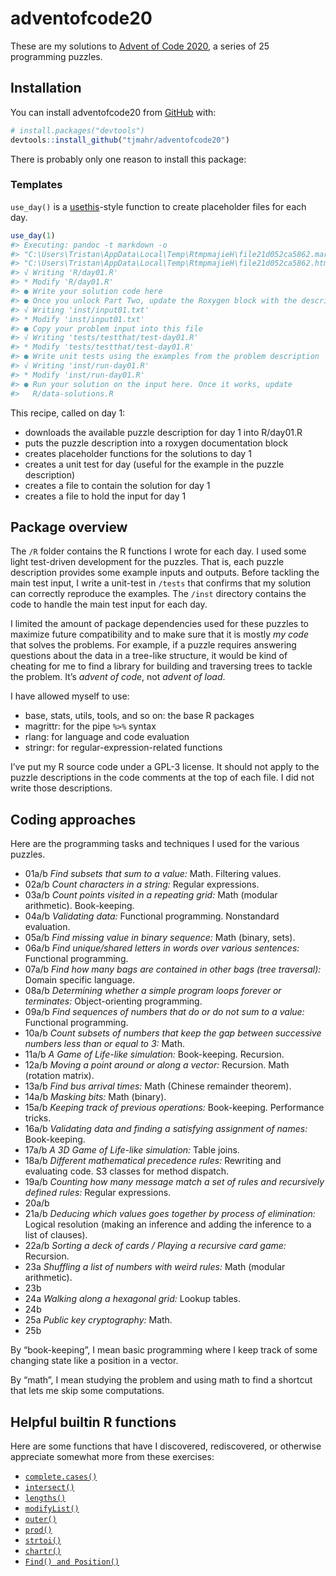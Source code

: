 
<!-- README.md is generated from README.Rmd. Please edit that file -->

# adventofcode20

<!-- badges: start -->
<!-- badges: end -->

These are my solutions to [Advent of Code
2020](http://adventofcode.com/2020), a series of 25 programming puzzles.

## Installation

You can install adventofcode20 from [GitHub](https://github.com/) with:

``` r
# install.packages("devtools")
devtools::install_github("tjmahr/adventofcode20")
```

There is probably only one reason to install this package:

### Templates

`use_day()` is a [usethis](https://usethis.r-lib.org/)-style function to
create placeholder files for each day.

``` r
use_day(1)
#> Executing: pandoc -t markdown -o 
#> "C:\Users\Tristan\AppData\Local\Temp\RtmpmajieH\file21d052ca5862.markdown" 
#> "C:\Users\Tristan\AppData\Local\Temp\RtmpmajieH\file21d052ca5862.html"
#> √ Writing 'R/day01.R'
#> * Modify 'R/day01.R'
#> ● Write your solution code here
#> ● Once you unlock Part Two, update the Roxygen block with the description
#> √ Writing 'inst/input01.txt'
#> * Modify 'inst/input01.txt'
#> ● Copy your problem input into this file
#> √ Writing 'tests/testthat/test-day01.R'
#> * Modify 'tests/testthat/test-day01.R'
#> ● Write unit tests using the examples from the problem description
#> √ Writing 'inst/run-day01.R'
#> * Modify 'inst/run-day01.R'
#> ● Run your solution on the input here. Once it works, update 
#>   R/data-solutions.R
```

This recipe, called on day 1:

-   downloads the available puzzle description for day 1 into R/day01.R
-   puts the puzzle description into a roxygen documentation block
-   creates placeholder functions for the solutions to day 1
-   creates a unit test for day (useful for the example in the puzzle
    description)
-   creates a file to contain the solution for day 1
-   creates a file to hold the input for day 1

## Package overview

The `/R` folder contains the R functions I wrote for each day. I used
some light test-driven development for the puzzles. That is, each puzzle
description provides some example inputs and outputs. Before tackling
the main test input, I write a unit-test in `/tests` that confirms that
my solution can correctly reproduce the examples. The `/inst` directory
contains the code to handle the main test input for each day.

I limited the amount of package dependencies used for these puzzles to
maximize future compatibility and to make sure that it is mostly *my
code* that solves the problems. For example, if a puzzle requires
answering questions about the data in a tree-like structure, it would be
kind of cheating for me to find a library for building and traversing
trees to tackle the problem. It’s *advent of code*, not *advent of
load*.

I have allowed myself to use:

-   base, stats, utils, tools, and so on: the base R packages
-   magrittr: for the pipe `%>%` syntax
-   rlang: for language and code evaluation
-   stringr: for regular-expression-related functions

I’ve put my R source code under a GPL-3 license. It should not apply to
the puzzle descriptions in the code comments at the top of each file. I
did not write those descriptions.

## Coding approaches

Here are the programming tasks and techniques I used for the various
puzzles.

-   01a/b *Find subsets that sum to a value:* Math. Filtering values.
-   02a/b *Count characters in a string:* Regular expressions.
-   03a/b *Count points visited in a repeating grid:* Math (modular
    arithmetic). Book-keeping.
-   04a/b *Validating data:* Functional programming. Nonstandard
    evaluation.
-   05a/b *Find missing value in binary sequence:* Math (binary, sets).
-   06a/b *Find unique/shared letters in words over various sentences:*
    Functional programming.
-   07a/b *Find how many bags are contained in other bags (tree
    traversal):* Domain specific language.
-   08a/b *Determining whether a simple program loops forever or
    terminates:* Object-orienting programming.
-   09a/b *Find sequences of numbers that do or do not sum to a value:*
    Functional programming.
-   10a/b *Count subsets of numbers that keep the gap between successive
    numbers less than or equal to 3:* Math.
-   11a/b *A Game of Life-like simulation:* Book-keeping. Recursion.
-   12a/b *Moving a point around or along a vector:* Recursion. Math
    (rotation matrix).
-   13a/b *Find bus arrival times:* Math (Chinese remainder theorem).
-   14a/b *Masking bits:* Math (binary).
-   15a/b *Keeping track of previous operations:* Book-keeping.
    Performance tricks.
-   16a/b *Validating data and finding a satisfying assignment of
    names:* Book-keeping.
-   17a/b *A 3D Game of Life-like simulation:* Table joins.
-   18a/b *Different mathematical precedence rules:* Rewriting and
    evaluating code. S3 classes for method dispatch.
-   19a/b *Counting how many message match a set of rules and
    recursively defined rules:* Regular expressions.
-   20a/b
-   21a/b *Deducing which values goes together by process of
    elimination:* Logical resolution (making an inference and adding the
    inference to a list of clauses).
-   22a/b *Sorting a deck of cards / Playing a recursive card game:*
    Recursion.
-   23a *Shuffling a list of numbers with weird rules:* Math (modular
    arithmetic).
-   23b
-   24a *Walking along a hexagonal grid:* Lookup tables.
-   24b
-   25a *Public key cryptography:* Math.
-   25b

By “book-keeping”, I mean basic programming where I keep track of some
changing state like a position in a vector.

By “math”, I mean studying the problem and using math to find a shortcut
that lets me skip some computations.

## Helpful builtin R functions

Here are some functions that have I discovered, rediscovered, or
otherwise appreciate somewhat more from these exercises:

-   [`complete.cases()`](https://rdrr.io/r/stats/complete.cases.html)
-   [`intersect()`](https://rdrr.io/r/base/sets.html)
-   [`lengths()`](https://rdrr.io/r/base/lengths.html)
-   [`modifyList()`](https://rdrr.io/r/utils/modifyList.html)
-   [`outer()`](https://rdrr.io/r/base/outer.html)
-   [`prod()`](https://rdrr.io/r/base/prod.html)
-   [`strtoi()`](https://rdrr.io/r/base/strtoi.html)
-   [`chartr()`](https://rdrr.io/r/base/chartr.html)
-   [`Find() and Position()`](https://rdrr.io/r/base/funprog.html)
